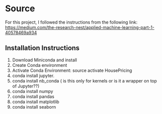# Source

For this project, I followed the instructions from the following link:
 <https://medium.com/the-research-nest/applied-machine-learning-part-1-40578469a934>

## Installation Instructions

1. Download Miniconda and install
2. Create Conda environment
3. Activate Conda Environment: source activate HousePricing
4. conda install jupyter.
5. conda install nb_conda ( is this only for kernels or is it a wrapper on top of Jupyter??)
6. conda install numpy
7. conda install pandas
8. conda install matplotlib
9. conda install seaborn
